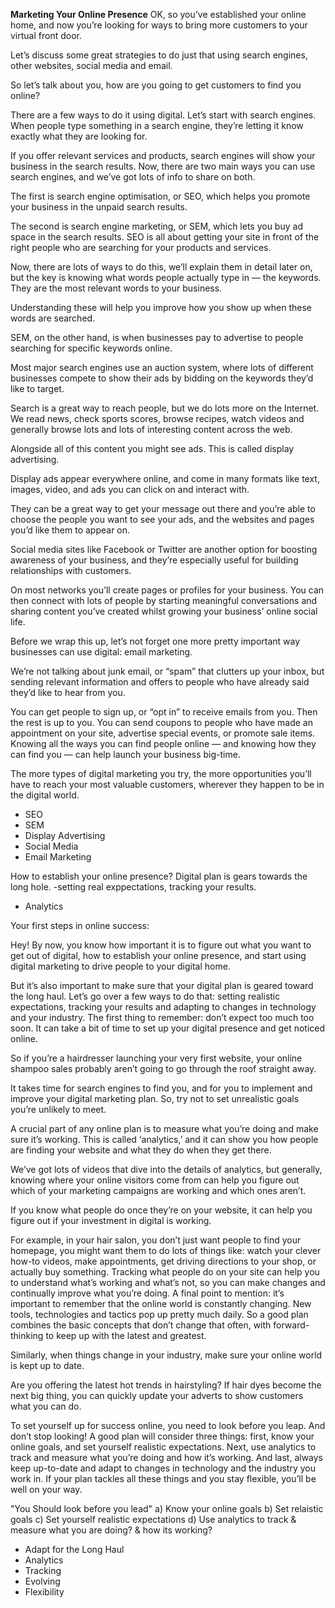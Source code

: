 **Marketing Your Online Presence**
OK, so you’ve established your online home, and now you’re looking for ways to bring more customers to your virtual front door.

Let’s discuss some great strategies to do just that using search engines, other websites, social media and email.

So let’s talk about you, how are you going to get customers to find you online?

There are a few ways to do it using digital. Let’s start with search engines. When people type something in a search engine, they’re letting it know exactly what they are looking for.

If you offer relevant services and products, search engines will show your business in the search results. Now, there are two main ways you can use search engines, and we’ve got lots of info to share on both.

The first is search engine optimisation, or SEO, which helps you promote your business in the unpaid search results.

The second is search engine marketing, or SEM, which lets you buy ad space in the search results. SEO is all about getting your site in front of the right people who are searching for your products and services.

Now, there are lots of ways to do this, we’ll explain them in detail later on, but the key is knowing what words people actually type in — the keywords. They are the most relevant words to your business.

Understanding these will help you improve how you show up when these words are searched.

SEM, on the other hand, is when businesses pay to advertise to people searching for specific keywords online.

Most major search engines use an auction system, where lots of different businesses compete to show their ads by bidding on the keywords they’d like to target.

Search is a great way to reach people, but we do lots more on the Internet. We read news, check sports scores, browse recipes, watch videos and generally browse lots and lots of interesting content across the web.

Alongside all of this content you might see ads. This is called display advertising.

Display ads appear everywhere online, and come in many formats like text, images, video, and ads you can click on and interact with.

They can be a great way to get your message out there and you’re able to choose the people you want to see your ads, and the websites and pages you’d like them to appear on.

Social media sites like Facebook or Twitter are another option for boosting awareness of your business, and they’re especially useful for building relationships with customers.

On most networks you’ll create pages or profiles for your business. You can then connect with lots of people by starting meaningful conversations and sharing content you’ve created whilst growing your business’ online social life.

Before we wrap this up, let’s not forget one more pretty important way businesses can use digital: email marketing.

We’re not talking about junk email, or “spam” that clutters up your inbox, but sending relevant information and offers to people who have already said they’d like to hear from you.

You can get people to sign up, or “opt in” to receive emails from you. Then the rest is up to you. You can send coupons to people who have made an appointment on your site, advertise special events, or promote sale items.
Knowing all the ways you can find people online — and knowing how they can find you — can help launch your business big-time.

The more types of digital marketing you try, the more opportunities you’ll have to reach your most valuable customers, wherever they happen to be in the digital world.

- SEO
- SEM
- Display Advertising
- Social Media
- Email Marketing

How to establish your online presence?
Digital plan is gears towards the long hole.
-setting real exppectations,
tracking your results.

- Analytics

Your first steps in online success: 

Hey! By now, you know how important it is to figure out what you want to get out of digital, how to establish your online presence, and start using digital marketing to drive people to your digital home.

But it’s also important to make sure that your digital plan is geared toward the long haul. Let’s go over a few ways to do that: setting realistic expectations, tracking your results and adapting to changes in technology and your industry. The first thing to remember: don’t expect too much too soon. It can take a bit of time to set up your digital presence and get noticed online.

So if you’re a hairdresser launching your very first website, your online shampoo sales probably aren’t going to go through the roof straight away.

It takes time for search engines to find you, and for you to implement and improve your digital marketing plan. So, try not to set unrealistic goals you’re unlikely to meet.

A crucial part of any online plan is to measure what you’re doing and make sure it’s working. This is called ‘analytics,’ and it can show you how people are finding your website and what they do when they get there.

We’ve got lots of videos that dive into the details of analytics, but generally, knowing where your online visitors come from can help you figure out which of your marketing campaigns are working and which ones aren’t.

If you know what people do once they’re on your website, it can help you figure out if your investment in digital is working.

For example, in your hair salon, you don’t just want people to find your homepage, you might want them to do lots of things like: watch your clever how-to videos, make appointments, get driving directions to your shop, or actually buy something. Tracking what people do on your site can help you to understand what’s working and what’s not, so you can make changes and continually improve what you’re doing. A final point to mention: it’s important to remember that the online world is constantly changing. New tools, technologies and tactics pop up pretty much daily. So a good plan combines the basic concepts that don’t change that often, with forward-thinking to keep up with the latest and greatest.

Similarly, when things change in your industry, make sure your online world is kept up to date.

Are you offering the latest hot trends in hairstyling? If hair dyes become the next big thing, you can quickly update your adverts to show customers what you can do.

To set yourself up for success online, you need to look before you leap. And don’t stop looking! A good plan will consider three things: first, know your online goals, and set yourself realistic expectations. Next, use analytics to track and measure what you’re doing and how it’s working. And last, always keep up-to-date and adapt to changes in technology and the industry you work in. If your plan tackles all these things and you stay flexible, you’ll be well on your way.

"You Should look before you lead"
a) Know your online goals
b) Set relaistic goals
c) Set yourself realistic expectations
d) Use analytics to track & measure what you are doing? & how its working?

- Adapt for the Long Haul
- Analytics
- Tracking
- Evolving
- Flexibility